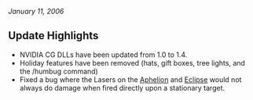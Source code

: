 _January 11, 2006_

## Update Highlights

- NVIDIA CG DLLs have been updated from 1.0 to 1.4.
- Holiday features have been removed (hats, gift boxes, tree lights, and the
  /humbug command)
- Fixed a bug where the Lasers on the [Aphelion](../vehicles/Aphelion.md) and
  [Eclipse](../vehicles/Eclipse.md) would not always do damage when fired
  directly upon a stationary target.

<!--[Category:Patches](../Category:Patches.md)-->
